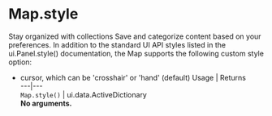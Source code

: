  
#  Map.style
Stay organized with collections  Save and categorize content based on your preferences. 
In addition to the standard UI API styles listed in the ui.Panel.style() documentation, the Map supports the following custom style option:
- cursor, which can be 'crosshair' or 'hand' (default)
Usage | Returns  
---|---  
`Map.style()` | ui.data.ActiveDictionary  
**No arguments.**
